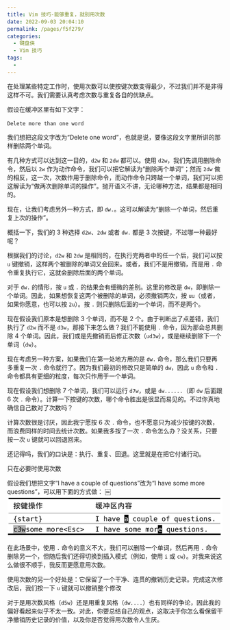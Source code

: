 ```yaml
---
title: Vim 技巧-能够重复，就别用次数
date: 2022-09-03 20:04:10
permalink: /pages/f5f279/
categories:
  - 键盘侠
  - Vim 技巧
tags:
  -
---
```


在处理某些特定工作时，使用次数可以使按键次数变得最少，不过我们并不是非得这样不可。我们需要认真考虑次数与重复各自的优缺点。

假设在缓冲区里有如下文字：

`Delete more than one word`

我们想把这段文字改为“Delete one word”，也就是说，要像这段文字里所讲的那样删除两个单词。

有几种方式可以达到这一目的，`d2w` 和 `2dw` 都可以。使用 `d2w`，我们先调用删除命令，然后以 `2w` 作为动作命令，我们可以把它解读为“删除两个单词”；然而 `2dw` 做的相反，这一次，次数作用于删除命令，而动作命令只跨越一个单词，我们可以把这解读为“做两次删除单词的操作”。抛开语义不讲，无论哪种方法，结果都是相同的。

现在，让我们考虑另外一种方式，即 `dw.`。这可以解读为“删除一个单词，然后重复上次的操作”。

概括一下，我们的 3 种选择 `d2w`、`2dw` 或者 `dw.` 都是 3 次按键，不过哪一种最好呢？

根据我们的讨论，`d2w` 和 `2dw` 是相同的，在执行完两者中的任一个后，我们可以按 `u` 键撤销，这样两个被删除的单词又会回来。或者，我们不是用撤销，而是用 `.` 命令重复执行它，这就会删除后面的两个单词。

对于 `dw.` 的情形，按 `u` 或 `.` 的结果会有细微的差别。这里的修改是 `dw`，即删除一个单词。因此，如果想恢复这两个被删除的单词，必须撤销两次，按 `uu`（或者，如果你愿意，也可以按 `2u`）。按 `.` 则只删除后面的一个单词，而不是两个。

现在假设我们原本是想删除 3 个单词，而不是 2 个。由于判断出了点差错，我们执行了 `d2w` 而不是 `d3w`，那接下来怎么做？我们不能使用 `.` 命令，因为那会总共删除 4 个单词。因此，我们或是先撤销而后修正次数（`ud3w`），或是继续删除下一个单词（`dw`）。

现在考虑另一种方案，如果我们在第一处地方用的是 `dw.` 命令，那么我们只要再多重复一次 `.` 命令就行了。因为我们最初的修改只是简单的 `dw`，因此 `u` 命令和 `.` 命令都具有更细的粒度，每次只作用于一个单词。

现在假设我们想删除 7 个单词，我们可以运行 `d7w`，或是 `dw......`（即 `dw` 后面跟 6 次 `.` 命令）。计算一下按键的次数，哪个命令胜出是很显而易见的。不过你真地确信自己数对了次数吗？

计算次数很是讨厌，因此我宁愿按 6 次 `.` 命令，也不愿意只为减少按键的次数，而浪费同样的时间去统计次数。如果我多按了一次 `.` 命令怎么办？没关系，只要按一次 `u` 键就可以回退回来。

还记得吗，我们的口诀是：执行、重复、回退。这里就是在把它付诸行动。

只在必要时使用次数

假设我们想把文字“I have a couple of questions”改为“I have some more questions”，可以用下面的方式做：
￼
![](../../.vuepress/public/img/vim/060.jpg)

在此场景中，使用 `.` 命令的意义不大，我们可以删除一个单词，然后再用 `.` 命令删除另一个，但随后我们还得切换到插入模式（例如，使用 `i` 或 `cw`）。对我来说这么做很不顺手，我反而更愿意用次数。

使用次数的另一个好处是：它保留了一个干净、连贯的撤销历史记录。完成这次修改后，我们按一下 `u` 键就可以撤销整个修改

对于是用次数风格（`d5w`）还是用重复风格（`dw....`）也有同样的争论，因此我的偏好看起来似乎不太一致。对此，你要总结自己的观点，这取决于你怎么看保留干净撤销历史记录的价值，以及你是否觉得用次数令人生厌。
